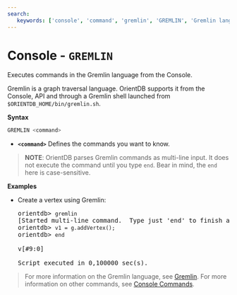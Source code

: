 ```yaml
---
search:
   keywords: ['console', 'command', 'gremlin', 'GREMLIN', 'Gremlin language']
---
```


# Console - `GREMLIN`

Executes commands in the Gremlin language from the Console.

Gremlin is a graph traversal language.  OrientDB supports it from the Console, API and through a Gremlin shell launched from `$ORIENTDB_HOME/bin/gremlin.sh`.

**Syntax**

```sql
GREMLIN <command>
```

- **`<command>`** Defines the commands you want to know.

>**NOTE**: OrientDB parses Gremlin commands as multi-line input.  It does not execute the command until you type `end`.  Bear in mind, the `end` here is case-sensitive.

**Examples**

- Create a vertex using Gremlin:

  <pre>
  orientdb> <code class="lang-javascript userinput">gremlin</code>
  [Started multi-line command.  Type just 'end' to finish and execute.]
  orientdb> <code class="lang-javascript userinput">v1 = g.addVertex();</code>
  orientdb> <code class="lang-javascript userinput">end</code>
 
  v[#9:0]

  Script executed in 0,100000 sec(s).
  </pre>


>For more information on the Gremlin language, see [Gremlin](../../gremlin/Gremlin.md).  For more information on other commands, see [Console Commands](../Console-Commands.md).
